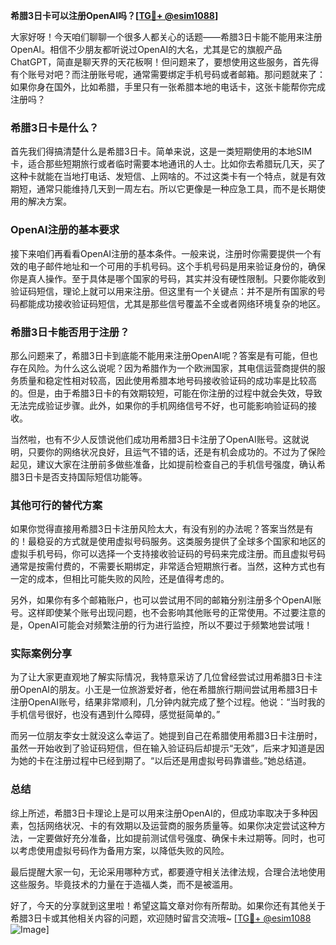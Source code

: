 **希腊3日卡可以注册OpenAI吗？[[TG💪+ @esim1088](https://t.me/s/esim1088)]**

大家好呀！今天咱们聊聊一个很多人都关心的话题——希腊3日卡能不能用来注册OpenAI。相信不少朋友都听说过OpenAI的大名，尤其是它的旗舰产品ChatGPT，简直是聊天界的天花板啊！但问题来了，要想使用这些服务，首先得有个账号对吧？而注册账号呢，通常需要绑定手机号码或者邮箱。那问题就来了：如果你身在国外，比如希腊，手里只有一张希腊本地的电话卡，这张卡能帮你完成注册吗？

### 希腊3日卡是什么？

首先我们得搞清楚什么是希腊3日卡。简单来说，这是一类短期使用的本地SIM卡，适合那些短期旅行或者临时需要本地通讯的人士。比如你去希腊玩几天，买了这种卡就能在当地打电话、发短信、上网啥的。不过这类卡有一个特点，就是有效期短，通常只能维持几天到一周左右。所以它更像是一种应急工具，而不是长期使用的解决方案。

### OpenAI注册的基本要求

接下来咱们再看看OpenAI注册的基本条件。一般来说，注册时你需要提供一个有效的电子邮件地址和一个可用的手机号码。这个手机号码是用来验证身份的，确保你是真人操作。至于具体是哪个国家的号码，其实并没有硬性限制。只要你能收到验证码短信，理论上就可以用来注册。但这里有一个关键点：并不是所有国家的号码都能成功接收验证码短信，尤其是那些信号覆盖不全或者网络环境复杂的地区。

### 希腊3日卡能否用于注册？

那么问题来了，希腊3日卡到底能不能用来注册OpenAI呢？答案是有可能，但也存在风险。为什么这么说呢？因为希腊作为一个欧洲国家，其电信运营商提供的服务质量和稳定性相对较高，因此使用希腊本地号码接收验证码的成功率是比较高的。但是，由于希腊3日卡的有效期较短，可能在你注册的过程中就会失效，导致无法完成验证步骤。此外，如果你的手机网络信号不好，也可能影响验证码的接收。

当然啦，也有不少人反馈说他们成功用希腊3日卡注册了OpenAI账号。这就说明，只要你的网络状况良好，且运气不错的话，还是有机会成功的。不过为了保险起见，建议大家在注册前多做些准备，比如提前检查自己的手机信号强度，确认希腊3日卡是否支持国际短信功能等。

### 其他可行的替代方案

如果你觉得直接用希腊3日卡注册风险太大，有没有别的办法呢？答案当然是有的！最稳妥的方式就是使用虚拟号码服务。这类服务提供了全球多个国家和地区的虚拟手机号码，你可以选择一个支持接收验证码的号码来完成注册。而且虚拟号码通常是按需付费的，不需要长期绑定，非常适合短期旅行者。当然，这种方式也有一定的成本，但相比可能失败的风险，还是值得考虑的。

另外，如果你有多个邮箱账户，也可以尝试用不同的邮箱分别注册多个OpenAI账号。这样即使某个账号出现问题，也不会影响其他账号的正常使用。不过要注意的是，OpenAI可能会对频繁注册的行为进行监控，所以不要过于频繁地尝试哦！

### 实际案例分享

为了让大家更直观地了解实际情况，我特意采访了几位曾经尝试过用希腊3日卡注册OpenAI的朋友。小王是一位旅游爱好者，他在希腊旅行期间尝试用希腊3日卡注册OpenAI账号，结果非常顺利，几分钟内就完成了整个过程。他说：“当时我的手机信号很好，也没有遇到什么障碍，感觉挺简单的。”

而另一位朋友李女士就没这么幸运了。她提到自己在希腊使用希腊3日卡注册时，虽然一开始收到了验证码短信，但在输入验证码后却提示“无效”，后来才知道是因为她的卡在注册过程中已经到期了。“以后还是用虚拟号码靠谱些。”她总结道。

### 总结

综上所述，希腊3日卡理论上是可以用来注册OpenAI的，但成功率取决于多种因素，包括网络状况、卡的有效期以及运营商的服务质量等。如果你决定尝试这种方法，一定要做好充分准备，比如提前测试信号强度、确保卡未过期等。同时，也可以考虑使用虚拟号码作为备用方案，以降低失败的风险。

最后提醒大家一句，无论采用哪种方式，都要遵守相关法律法规，合理合法地使用这些服务。毕竟技术的力量在于造福人类，而不是被滥用。

好了，今天的分享就到这里啦！希望这篇文章对你有所帮助。如果你还有其他关于希腊3日卡或其他相关内容的问题，欢迎随时留言交流哦~ [[TG💪+ @esim1088](https://t.me/s/esim1088) ![Image](https://i.postimg.cc/4NQfJmqS/Snipaste-2025-05-13-00-14-12.png)]